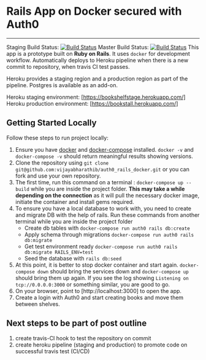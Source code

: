 # Rails App on Docker secured with Auth0
---
Staging Build Status: [![Build Status](https://travis-ci.org/vijayabharathib/auth0_rails_docker.svg?branch=staging)](https://github.com/vijayabharathib/auth0_rails_docker/tree/staging)
Master Build Status: [![Build Status](https://travis-ci.org/vijayabharathib/auth0_rails_docker.svg?branch=master)](https://travis-ci.org/vijayabharathib/auth0_rails_docker)
This app is a prototype built on **Ruby on Rails**. It uses `docker` for development workflow. Automatically deploys to Heroku pipeline when there is a new commit to repository, when travis CI test passes.

Heroku provides a staging region and a production region as part of the pipeline. Postgres is available as an add-on.

Heroku staging environment: [https://bookshelfstage.herokuapp.com/]
Heroku production environment: [https://bookstall.herokuapp.com/]

## Getting Started Locally

Follow these steps to run project locally:
1. Ensure you have [docker](https://docs.docker.com/install/) and [docker-compose](https://docs.docker.com/compose/install/) installed.
`docker -v` and `docker-compose -v` should return meaningful results showing versions.
2. Clone the repository using `git clone git@github.com:vijayabharathib/auth0_rails_docker.git` or you can fork and use your own repository.
3. The first time, run this command on a terminal : `docker-compose up --build` while you are inside the project folder. **This may take a while depending on the connection** as it will pull the necessary docker image, initiate the container and install gems required.
4. To ensure you have a local database to work with, you need to create and migrate DB with the help of rails. Run these commands from another terminal while you are inside the project folder
    * Create db tables with `docker-compose run auth0 rails db:create`
    * Apply schema through migrations `docker-compose run auth0 rails db:migrate`
    * Get test environment ready `docker-compose run auth0 rails db:migrate RAILS_ENV=test`
    * Seed the database with `rails db:seed` 
5. At this point, it is better to stop docker container and start again. `docker-compose down` should bring the services down and `docker-compose up` should bring them up again. If you see the log showing `Listening on tcp://0.0.0.0:3000` or something similar, you are good to go.
6. On your browser, point to [http://localhost:3000] to open the app. 
7. Create a login with Auth0 and start creating books and move them between shelves.

## Next steps to be part of post outline
1. create travis-CI hook to test the repository on commit
2. create heroku pipeline (staging and production) to promote code on successful travis test (CI/CD)

